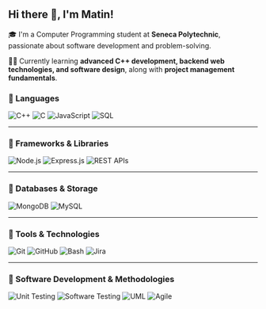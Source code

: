 ## Hi there 👋, I'm Matin!
🎓 I'm a Computer Programming student at **Seneca Polytechnic**, passionate about software development and problem-solving.

👨‍💻 Currently learning **advanced C++ development, backend web technologies, and software design**, along with **project management fundamentals**.

### 🔹 Languages
![C++](https://img.shields.io/badge/-C++-00599C?style=flat&logo=c%2B%2B&logoColor=white)
![C](https://img.shields.io/badge/-C-00599C?style=flat&logo=c&logoColor=white)
![JavaScript](https://img.shields.io/badge/-JavaScript-F7DF1E?style=flat&logo=javascript&logoColor=black)
![SQL](https://img.shields.io/badge/-SQL-4479A1?style=flat&logo=mysql&logoColor=white)

---

### 🔹 Frameworks & Libraries
![Node.js](https://img.shields.io/badge/-Node.js-339933?style=flat&logo=node.js&logoColor=white)
![Express.js](https://img.shields.io/badge/-Express.js-000000?style=flat&logo=express&logoColor=white)
![REST APIs](https://img.shields.io/badge/-REST_APIs-000000?style=flat)

---

### 🔹 Databases & Storage
![MongoDB](https://img.shields.io/badge/-MongoDB-47A248?style=flat&logo=mongodb&logoColor=white)
![MySQL](https://img.shields.io/badge/-MySQL-4479A1?style=flat&logo=mysql&logoColor=white)

---

### 🔹 Tools & Technologies
![Git](https://img.shields.io/badge/-Git-F05032?style=flat&logo=git&logoColor=white)
![GitHub](https://img.shields.io/badge/-GitHub-181717?style=flat&logo=github&logoColor=white)
![Bash](https://img.shields.io/badge/-Bash-4EAA25?style=flat&logo=gnu-bash&logoColor=white)
![Jira](https://img.shields.io/badge/-Jira-0052CC?style=flat&logo=jira&logoColor=white)

---

### 🔹 Software Development & Methodologies
![Unit Testing](https://img.shields.io/badge/-Unit%20Testing-5C2D91?style=flat)
![Software Testing](https://img.shields.io/badge/-Software%20Testing-5C2D91?style=flat)
![UML](https://img.shields.io/badge/-UML-02569B?style=flat&logo=uml&logoColor=white)
![Agile](https://img.shields.io/badge/-Agile-02569B?style=flat)





<!--
**matinsalimzadeh/matinsalimzadeh** is a ✨ _special_ ✨ repository because its `README.md` (this file) appears on your GitHub profile.

Here are some ideas to get you started:

- 🔭 I’m currently working on ...
- 🌱 I’m currently learning ...
- 👯 I’m looking to collaborate on ...
- 🤔 I’m looking for help with ...
- 💬 Ask me about ...
- 📫 How to reach me: ...
- 😄 Pronouns: ...
- ⚡ Fun fact: ...
--> 
